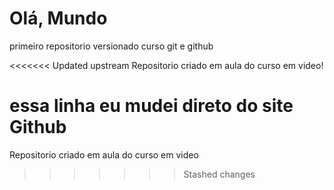 # Olá, Mundo
 primeiro repositorio versionado curso git e github

<<<<<<< Updated upstream
Repositorio criado em aula do curso em video!

essa linha eu mudei direto do site Github
=======
Repositorio criado em aula do curso em video
>>>>>>> Stashed changes
